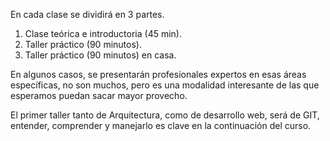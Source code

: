 En cada clase se dividirá en 3 partes.

1. Clase teórica e introductoria (45 min).
2. Taller práctico (90 minutos).
3. Taller práctico (90 minutos) en casa.

En algunos casos, se presentarán profesionales expertos en esas áreas específicas, no son muchos, pero es una modalidad interesante de las que esperamos puedan sacar mayor provecho.

El primer taller tanto de Arquitectura, como de desarrollo web, será de GIT, entender, comprender y manejarlo es clave en la continuación del curso. 



